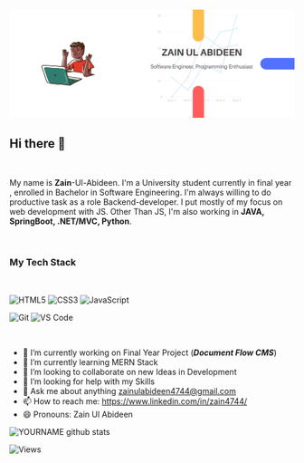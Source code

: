 <br>

![Cover pic](/cover.png)


## **Hi** **there** 👋
<br>

My name is **Zain**-Ul-Abideen. I'm a University student currently in final year , enrolled in Bachelor in Software Engineering. I'm always willing to do productive task as a role Backend-developer. I put mostly of my focus on web development with JS. Other Than JS, I'm also working in **JAVA, SpringBoot, .NET/MVC, Python**.

<br>

### My Tech Stack
<br>

![HTML5](https://img.shields.io/badge/-HTML5-%23E44D27?style=flat-square&logo=html5&logoColor=ffffff)
![CSS3](https://img.shields.io/badge/-CSS3-%231572B6?style=flat-square&logo=css3)
![JavaScript](https://img.shields.io/badge/-JavaScript-%23F7DF1C?style=flat-square&logo=javascript&logoColor=000000&labelColor=%23F7DF1C&color=%23FFCE5A)


![Git](https://img.shields.io/badge/-Git-%23F05032?style=flat-square&logo=git&logoColor=%23ffffff)
![VS Code](https://img.shields.io/badge/-VSCode-%23007ACC?style=flat-square&logo=visual-studio-code)

<br>

- 🔭 I’m currently working on Final Year Project (_**Document Flow CMS**_)
- 🌱 I’m currently learning MERN Stack
- 👯 I’m looking to collaborate on new Ideas in Development
- 🤔 I’m looking for help with my Skills
- 💬 Ask me about anything zainulabideen4744@gmail.com
- 📫 How to reach me: https://www.linkedin.com/in/zain4744/
- 😄 Pronouns: Zain Ul Abideen

![YOURNAME github stats](https://github-readme-stats.vercel.app/api?username=zain517&show_icons=true&hide_border=true)
<br>

![Views](https://visitor-badge.glitch.me/badge?page_id=page.id)

<!--
**Zain517/Zain517** is a ✨ _special_ ✨ repository because its `README.md` (this file) appears on your GitHub profile.




Here are some ideas to get you started:

![HTML5](https://img.shields.io/badge/-Bootstrap-%23E44D27?style=flat-square&logo=html5&logoColor=ffffff)
![java](https://img.shields.io/badge/-Java-%231572B6?style=flat-square&logo=java)

![image title](https://rushter.com/counter.svg)

[![Top Langs](https://github-readme-stats.vercel.app/api/top-langs/?username=zain517)](https://github.com/anuraghazra/github-readme-stats)'
-->
